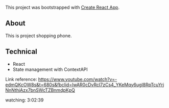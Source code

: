 This project was bootstrapped with [Create React App](https://github.com/facebook/create-react-app).

## About

This is project shopping phone.

## Technical

- React
- State management with ContextAPI

Link reference: https://www.youtube.com/watch?v=-edmQKcOW8s&t=680s&fbclid=IwAR0cDvRcI7zCs4_YKeMqy6ugl8RpTcuYrjNnNthjAzx7bnSWcTZBnmdpKpQ

watching: 3:02:39
